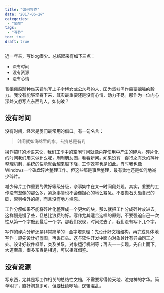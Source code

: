 ```yaml
---
title: "如何写作"
date: "2017-06-26"
categories:
 - "感想"
tags:
 - "写作"
toc: true
draft: true
---
```


近一年来，写blog很少。总结起来有如下三点：

 - 没有时间
 - 没有资源
 - 没有心情

我很佩服那种每天都能写上千字博文或公众号的人，因为坚持写作需要很强的毅力。我没有能够坚持下来，其实最重要还是没有心情，动力不足。那作为一位内心深处又想写点东西的人，如何破？
<!--more-->

## 没有时间

没有时间，经常是我们最常用的借口。有一句名言：

> 时间就如海绵里的水，去挤总是有的

换作搞IT的术语来说，我们工作中的空闲时间就像内存使用中产生的碎片。碎片化的时间我们用来做什么呢，刷刷朋友圈，看看新闻。如果没有一套行之有效的碎片整理机制，系统的性能就会越来越下降，工作效率也是如此。有时我也像Windows一个磁盘碎片整理工作。但这些都是事后整理，最有效地还是如何地减少碎片。

减少碎片工作重要的做好等级分级，杂事集中在某一时间段处理。其实，重要的工作没有想像的那么多，紧急事情也不会像担心的地么紧急。不要搬石头砸自己的脚，否则格外的痛，而且没有地方埋怨。

工作分解如果不能将碎片化整理成一个更大的块，那么就把工作分成碎片放进去。这样慢是慢了些，但总比浪费的好。写作尤其适合这样的原则，不要强迫自己一次性从第一个字敲到最后一个字，那我们发现，时间过去了，我们没有写下几个字。

写作的碎片分解还是非常简单的--金字塔原理：先设计好文档结构，再完成具体地写作；即先设计好蓝图，再丢石头。这与软件开发中面向对象设计有异曲同工之处。设计好软件框架，类及关系，对象运行机制等；再去一一实现。先自上而下。大道至简，很多东西是相通，可以相互借鉴。


## 没有资源

写东西，尤其是写工作相关的总结性文档，不需要写得惊天地、泣鬼神的才华。简单明了，直抒胸意即可，但要杜绝啰嗦，逻辑混乱。 

